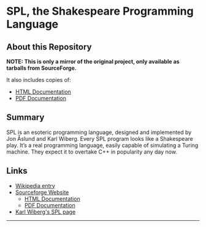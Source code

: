 # SPL, the Shakespeare Programming Language

## About this Repository

**NOTE: This is only a mirror of the original project, only available as
tarballs from SourceForge.**

It also includes copies of:
  - [HTML Documentation](documentation/shakespeare.html)
  - [PDF Documentation](documentation.pdf)

## Summary

SPL is an esoteric programming language, designed and implemented by Jon Åslund
and Karl Wiberg. Every SPL program looks like a Shakespeare play. It’s a real
programming language, easily capable of simulating a Turing machine. They expect
it to overtake C++ in popularity any day now.

## Links

- [Wikipedia entry](https://en.wikipedia.org/wiki/Shakespeare_Programming_Language)
- [Sourceforge Website](http://shakespearelang.sourceforge.net/)
  - [HTML Documentation](http://shakespearelang.sf.net/report/shakespeare/)
  - [PDF Documentation](http://shakespearelang.sf.net/report/shakespeare.pdf)
- [Karl Wiberg's SPL page](https://treskal.com/kha/spl)

----
[//]: # ( vim: set ts=4 sw=4 et cindent tw=80 ai si syn=markdown ft=markdown: )
